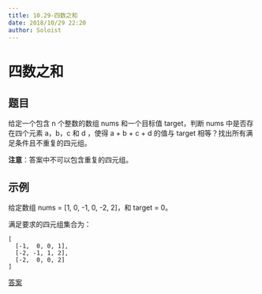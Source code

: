 ```yaml
---
title: 10.29-四数之和
date: 2018/10/29 22:20
author: Soloist
---
```

    
# 四数之和

## 题目

给定一个包含 n 个整数的数组 nums 和一个目标值 target，判断 nums 中是否存在四个元素 a，b，c 和 d ，使得 a + b + c + d 的值与 target 相等？找出所有满足条件且不重复的四元组。

**注意**：答案中不可以包含重复的四元组。

## 示例

给定数组 nums = [1, 0, -1, 0, -2, 2]，和 target = 0。

满足要求的四元组集合为：

    [
      [-1,  0, 0, 1],
      [-2, -1, 1, 2],
      [-2,  0, 0, 2]
    ]

[答案](https://github.com/aSoloist/java-algorithm/blob/master/code/2018/10/29/Main.java)
